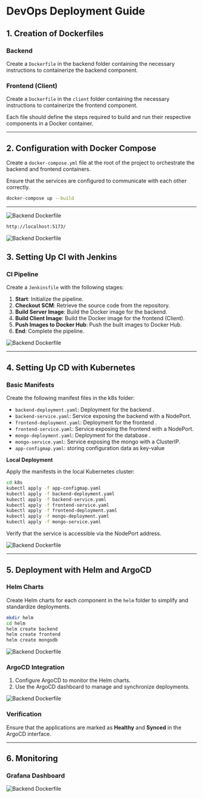 # DevOps Deployment Guide

## **1. Creation of Dockerfiles**

### Backend 

Create a `Dockerfile` in the backend folder containing the necessary instructions to containerize the backend component.

### **Frontend (Client)**

Create a `Dockerfile` in the `client` folder containing the necessary instructions to containerize the frontend component.

Each file should define the steps required to build and run their respective components in a Docker container.

---

## **2. Configuration with Docker Compose**

Create a `docker-compose.yml` file at the root of the project to orchestrate the backend and frontend containers.

Ensure that the services are configured to communicate with each other correctly.

```bash
docker-compose up --build
```

---

![Backend Dockerfile](images/1.png)

```bash
http://localhost:5173/
```

![Backend Dockerfile](images/2.png)

## **3. Setting Up CI with Jenkins**

### **CI Pipeline**

Create a `Jenkinsfile` with the following stages:

1. **Start**: Initialize the pipeline.
2. **Checkout SCM**: Retrieve the source code from the repository.
3. **Build Server Image**: Build the Docker image for the backend.
4. **Build Client Image**: Build the Docker image for the frontend (Client).
5. **Push Images to Docker Hub**: Push the built images to Docker Hub.
6. **End**: Complete the pipeline.

![Backend Dockerfile](images/ahmed.png)

---

## **4. Setting Up CD with Kubernetes**

### **Basic Manifests**

Create the following manifest files in the k8s folder:

- `backend-deployment.yaml`: Deployment for the backend .
- `backend-service.yaml`: Service exposing the backend with a NodePort.
- `frontend-deployment.yaml`: Deployment for the frontend .
- `frontend-service.yaml`: Service exposing the frontend with a NodePort.
- `mongo-deployment.yaml`: Deployment for the database .
- `mongo-service.yaml`: Service exposing the mongo with a ClusterIP.
- `app-configmap.yaml`: storing configuration data as key-value

**Local Deployment**

Apply the manifests in the local Kubernetes cluster:

```bash
cd k8s
kubectl apply -f app-configmap.yaml
kubectl apply -f backend-deployment.yaml
kubectl apply -f backend-service.yaml
kubectl apply -f frontend-service.yaml
kubectl apply -f frontend-deployment.yaml
kubectl apply -f mongo-deployment.yaml
kubectl apply -f mongo-service.yaml
```

Verify that the service is accessible via the NodePort address.

![Backend Dockerfile](images/4.png)

---

## **5. Deployment with Helm and ArgoCD**

### **Helm Charts**

Create Helm charts for each component in the `helm` folder to simplify and standardize deployments.

```bash
mkdir helm
cd helm
helm create backend
helm create frontend
helm create mongodb
```

![Backend Dockerfile](images/helm.png)

### **ArgoCD Integration**

1. Configure ArgoCD to monitor the Helm charts.
2. Use the ArgoCD dashboard to manage and synchronize deployments.

![Backend Dockerfile](images/5.png)

### **Verification**

Ensure that the applications are marked as **Healthy** and **Synced** in the ArgoCD interface.

---

## **6. Monitoring**

### **Grafana Dashboard**

![Backend Dockerfile](images/6.png)
